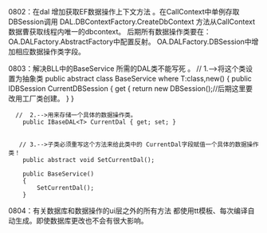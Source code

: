 0802：在dal  增加获取EF数据操作上下文方法  。在CallContext中单例存取
	  DBSession调用  DAL.DBContextFactory.CreateDbContext 方法从CallContext数据曹获取线程内唯一的dbcontext。
	  后期所有数据操作类要在：OA.DALFactory.AbstractFactory中配置反射。
							  OA.DALFactory.DBSession中增加相应数据操作类字段。
				


0803：解决BLL中的BaseService<T> 所需的DAL类不能写死  。
	//	1.-->将这个类设置为抽象类
	public abstract class BaseService<T> where T:class,new()
    {
        public IDBSession CurrentDBSession
        {
            get
            {
                return new DBSession();//后期这里要改用工厂类创建。
            }
        }

      //  2.-->用来存储一个具体的数据操作类。
        public IBaseDAL<T> CurrentDal { get; set; }


       // 3.-->子类必须重写这个方法来给此类中的 CurrentDal字段赋值一个具体的数据操作类！
        public abstract void SetCurrentDal();

        public BaseService()
        {
            SetCurrentDal();
        }
		
		
		
		
0804：有关数据库和数据操作的ui层之外的所有方法   都使用tt模板、每次编译自动生成。即使数据库更改也不会有很大影响。